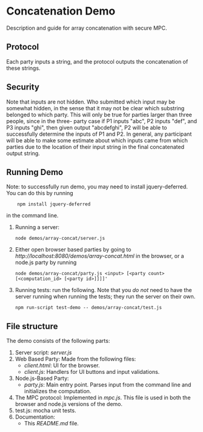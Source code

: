 # Concatenation Demo

Description and guide for array concatenation with secure MPC. 

## Protocol
Each party inputs a string, and the protocol outputs the concatenation of these strings.

## Security
Note that inputs are not hidden. Who submitted which input may be somewhat hidden, in the sense that it may not be clear
which substring belonged to which party. This will only be true for parties larger than three people, since in the three-
party case if P1 inputs "abc", P2 inputs "def", and P3 inputs "ghi", then given output "abcdefghi", P2 will be able to 
successfully determine the inputs of P1 and P2. In general, any participant will be able to make some estimate about 
which inputs came from which parties due to the location of their input string in the final concatenated output string.

## Running Demo

Note: to successfully run demo, you may need to install jquery-deferred. You can do this by running

```shell
    npm install jquery-deferred
```
in the command line. 

1. Running a server:
    ```shell
    node demos/array-concat/server.js
    ```

2. Either open browser based parties by going to *http://localhost:8080/demos/array-concat.html* in the browser, or a node.js party by running 
    ```shell
    node demos/array-concat/party.js <input> [<party count> [<computation_id> [<party id>]]]]'
    ``` 

3. Running tests: run the following. Note that you *do not* need to have the server running when running the tests; they run the server on their own.
    ```shell
    npm run-script test-demo -- demos/array-concat/test.js
    ```

## File structure
The demo consists of the following parts:
1. Server script: *server.js*
2. Web Based Party: Made from the following files:
    * *client.html*: UI for the browser.
    * *client.js*: Handlers for UI buttons and input validations.
3. Node.js-Based Party: 
    * *party.js*: Main entry point. Parses input from the command line and initializes the computation.
4. The MPC protocol: Implemented in *mpc.js*. This file is used in both the browser and node.js versions of the demo.
5. test.js: mocha unit tests.
6. Documentation:
    * This *README.md* file.

